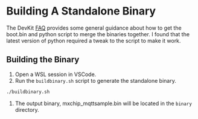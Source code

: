 # Building A Standalone Binary

The DevKit [FAQ](https://microsoft.github.io/azure-iot-developer-kit/docs/faq/) provides some general guidance about how to get the boot.bin and python script to merge the binaries together.  I found that the latest version of python required a tweak to the script to make it work.

## Building the Binary

1. Open a WSL session in VSCode.
1. Run the `buildbinary.sh` script to generate the standalone binary.

```bash
./buildbinary.sh
```

1. The output binary, mxchip_mqttsample.bin will be located in the `binary` directory.